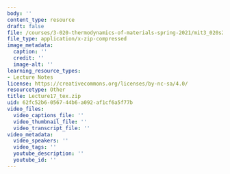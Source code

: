 ```yaml
---
body: ''
content_type: resource
draft: false
file: /courses/3-020-thermodynamics-of-materials-spring-2021/mit3_020s21_lecture17_tex.zip
file_type: application/x-zip-compressed
image_metadata:
  caption: ''
  credit: ''
  image-alt: ''
learning_resource_types:
- Lecture Notes
license: https://creativecommons.org/licenses/by-nc-sa/4.0/
resourcetype: Other
title: Lecture17_tex.zip
uid: 62fc52b6-0567-44b6-a092-af1cf6a5f77b
video_files:
  video_captions_file: ''
  video_thumbnail_file: ''
  video_transcript_file: ''
video_metadata:
  video_speakers: ''
  video_tags: ''
  youtube_description: ''
  youtube_id: ''
---
```

